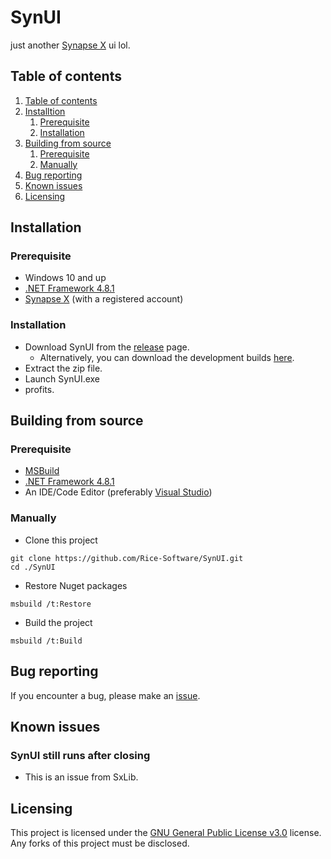 # SynUI
just another [Synapse X](https://x.synapse.to) ui lol.

<a name=""></a>
## Table of contents 
1. [Table of contents](#table-of-contents)
2. [Installtion](#installation)
	1. [Prerequisite](#prerequisite)
	2. [Installation](#installation-1)
3. [Building from source](#building-from-source)
	1. [Prerequisite](#prerequisite-1)
	2. [Manually](#manually)
4. [Bug reporting](#bug-reporting)
5. [Known issues](#known-issues)
6. [Licensing](#licensing)

## Installation 
### Prerequisite 
- Windows 10 and up
- [.NET Framework 4.8.1](https://dotnet.microsoft.com/en-us/download/dotnet-framework/net481)
- [Synapse X](https://x.synapse.to) (with a registered account)

### Installation 
- Download SynUI from the [release](https://github.com/Rice-Software/SynUI/releases) page.
  - Alternatively, you can download the development builds [here](https://github.com/Rice-Software/SynUI/actions).
- Extract the zip file.
- Launch SynUI.exe
- profits.

## Building from source 
### Prerequisite 
- [MSBuild]()
- [.NET Framework 4.8.1](https://dotnet.microsoft.com/en-us/download/dotnet-framework/net481)
- An IDE/Code Editor (preferably [Visual Studio](https://visualstudio.microsoft.com/))

### Manually 
- Clone this project
```
git clone https://github.com/Rice-Software/SynUI.git
cd ./SynUI
```

- Restore Nuget packages
```
msbuild /t:Restore
```

- Build the project
```
msbuild /t:Build
```

## Bug reporting 
If you encounter a bug, please make an [issue](https://github.com/Rice-Software/SynUI/issues).

## Known issues 
### SynUI still runs after closing
- This is an issue from SxLib.

## Licensing 
This project is licensed under the [GNU General Public License v3.0](https://choosealicense.com/licenses/gpl-3.0/) license. Any forks of this project must be disclosed.
